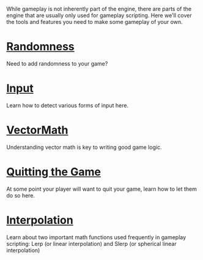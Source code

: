 While gameplay is not inherently part of the engine, there are parts of the engine that are usually only used for gameplay scripting. Here we'll cover the tools and features you need to make some gameplay of your own.

 # [ Randomness ](https://github.com/PlasmaEngine/PlasmaDocs/blob/master/plasma_editor_documentation/plasmamanual/gameplay/random.markdown)
Need to add randomness to your game?


 # [Input](https://github.com/PlasmaEngine/PlasmaDocs/blob/master/plasma_editor_documentation/plasmamanual/gameplay/input.markdown)
Learn how to detect various forms of input here.

 # [VectorMath](https://github.com/PlasmaEngine/PlasmaDocs/blob/master/plasma_editor_documentation/plasmamanual/gameplay/vectormath.markdown)
Understanding vector math is key to writing good game logic.

 # [Quitting the Game](https://github.com/PlasmaEngine/PlasmaDocs/blob/master/plasma_editor_documentation/plasmamanual/gameplay/handlingquitmessage.markdown)
At some point your player will want to quit your game, learn how to let them do so here.

 # [Interpolation](https://github.com/PlasmaEngine/PlasmaDocs/blob/master/plasma_editor_documentation/plasmamanual/gameplay/interpolation.markdown)
Learn about two important math functions used frequently in gameplay scripting: Lerp (or linear interpolation) and Slerp (or spherical linear interpolation) 

 